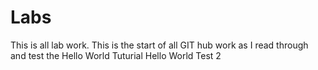 # Labs
This is all lab work.
This is the start of all GIT hub work as I read through and test the Hello World Tuturial 
Hello World
Test 2
